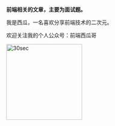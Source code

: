 **前端相关的文章，主要为面试题。**

我是西瓜，一名喜欢分享前端技术的二次元。

欢迎关注我的个人公众号：前端西瓜哥

<img style="width: 200px; height:200px;" :src="$withBase('/img/公众号二维码.png')" alt="30sec">
